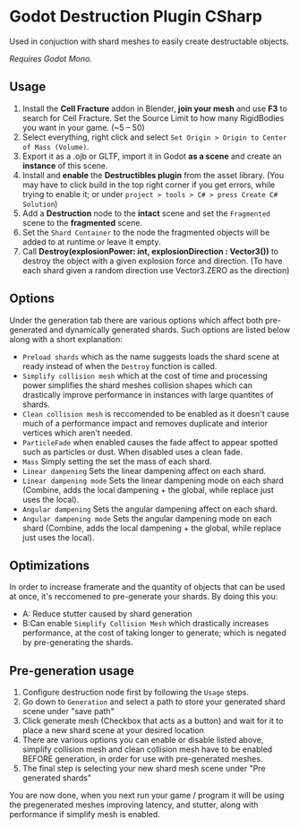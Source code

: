 # Godot Destruction Plugin CSharp

Used in conjuction with shard meshes to easily create destructable objects.

*Requires Godot Mono.*

## Usage

1. Install the **Cell Fracture** addon in Blender, **join your mesh** and use **F3** to search for Cell Fracture. Set the Source Limit to how many RigidBodies you want in your game. (\~5 – 50)
2. Select everything, right click and select `Set Origin > Origin to Center of Mass (Volume)`.
3. Export it as a .ojb or GLTF, import it in Godot **as a scene** and create an **instance** of this scene.
4. Install and **enable** the **Destructibles plugin** from the asset library. (You may have to click build in the top right corner if you get errors, while trying to enable it; or under `project > tools > C# > press Create C# Solution`)
5. Add a **Destruction** node to the **intact** scene and set the `Fragmented` scene to the **fragmented** scene.
6. Set the `Shard Container` to the node the fragmented objects will be added to at runtime or leave it empty.
7. Call **Destroy(explosionPower: int, explosionDirection : Vector3())** to destroy the object with a given explosion force and direction. (To have each shard given a random direction use Vector3.ZERO as the direction)

## Options
Under the generation tab there are various options which affect both pre-generated and dynamically generated shards. Such options are listed below along with a short explanation:
* `Preload shards` which as the name suggests loads the shard scene at ready instead of when the `Destroy` function is called.
* `Simplify collision mesh` which at the cost of time and processing power simplifies the shard meshes collision shapes which can drastically improve performance in instances with large quantites of shards.
* `Clean collision mesh` is reccomended to be enabled as it doesn't cause much of a performance impact and removes duplicate and interior vertices which aren't needed.
* `ParticleFade` when enabled causes the fade affect to appear spotted such as particles or dust. When disabled uses a clean fade.
* `Mass` Simply setting the set the mass of each shard.
* `Linear dampening` Sets the linear dampening affect on each shard.
* `Linear dampening mode` Sets the linear dampening mode on each shard (Combine, adds the local dampening + the global, while replace just uses the local).
* `Angular dampening` Sets the angular dampening affect on each shard.
* `Angular dampening mode` Sets the angular dampening mode on each shard (Combine, adds the local dampening + the global, while replace just uses the local).


## Optimizations

In order to increase framerate and the quantity of objects that can be used at once, it's reccomened to pre-generate your shards.
By doing this you:
* A: Reduce stutter caused by shard generation
* B:Can enable `Simplify Collision Mesh` which drastically increases performance, at the cost of taking longer to generate; which is negated by pre-generating the shards.

## Pre-generation usage
1. Configure destruction node first by following the `Usage` steps.
2. Go down to `Generation` and select a path to store your generated shard scene under "save path"
3. Click generate mesh (Checkbox that acts as a button) and wait for it to place a new shard scene at your desired location
4. There are various options you can enable or disable listed above, simplify collision mesh and clean collision mesh have to be enabled BEFORE generation, in order for use with pre-generated meshes.
4. The final step is selecting your new shard mesh scene under "Pre generated shards"

You are now done, when you next run your game / program it will be using the pregenerated meshes improving latency, and stutter, along with performance if simplify mesh is enabled.

